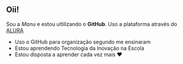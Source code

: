 ## Oii!

  Sou a _Manu_ e estou ultilizando o **GitHub**.
Uso a plataforma através do [ALURA](https://www.alura.com.br)

  - Uso o GitHub para organização segundo me ensinaram
  - Estou aprendendo Tecnologia da Inovação na Escola
  - Estou disposta a aprender cada vez mais ❤️


